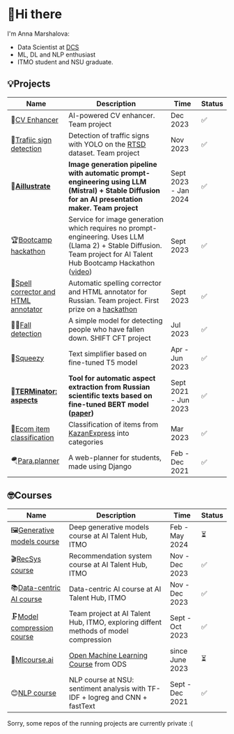 # 👋Hi there
I'm Anna Marshalova:  
- Data Scientist at [DCS](https://dc-s.ru/)
- ML, DL and NLP enthusiast
- ITMO student and NSU graduate.  

## 💡Projects

|Name|Description|Time|Status|
|----|-----------|----|------|
|💼[CV Enhancer](https://github.com/Aillustrate/CV-enhancer)|AI-powered CV enhancer. Team project|Dec 2023|✅|
|🚦[Trafiic sign detection](https://github.com/Aillustrate/traffic-sign-detection)|Detection of traffic signs with YOLO on the [RTSD](https://www.kaggle.com/datasets/watchman/rtsd-dataset) dataset. Team project|Nov 2023|✅|
|🎨[**Aillustrate**](https://github.com/Aillustrate/aillustrate)|**Image generation pipeline with automatic prompt-engineering using LLM (Mistral) + Stable Diffusion for an AI presentation maker. Team project**|Sept 2023 - Jan 2024|✅|
|🏆[Bootcamp hackathon](https://github.com/Aillustrate/bootcamp-hackathon)| Service for image generation which requires no prompt-engineering. Uses LLM (Llama 2) + Stable Diffusion. Team project for AI Talent Hub Bootcamp Hackathon ([video](https://www.youtube.com/watch?v=9X1iuRFEuts))| Sept 2023|✅|
|📝[Spell corrector and HTML annotator](https://github.com/NLP-hack/html_text_cleaner)|Automatic spelling corrector and HTML annotator for Russian. Team project. First prize on a [hackathon](https://docs.google.com/presentation/d/1eUuYfMSkkwiPfs22Rfva3pbFeBFcSDT02IyB1h2ZAi4/edit?usp=sharing)| Sept 2023|✅|
|🤸‍♂️[Fall detection](https://github.com/anna-marshalova/fall-detection)|A simple model for detecting people who have fallen down. SHIFT CFT project|Jul 2023|✅|
|🍋[Squeezy](https://github.com/anna-marshalova/text_simplifier)|Text simplifier based on fine-tuned T5 model| Apr - Jun 2023|✅|
|🤖[**TERMinator: aspects**](https://github.com/anna-marshalova/automatic-aspect-extraction-from-scientific-texts)|**Tool for automatic aspect extraction from Russian scientific texts based on fine-tuned BERT model ([paper](https://arxiv.org/abs/2310.04074))**| Sept 2021 - Jun 2023|✅|
|🛒[Ecom item classification](https://github.com/anna-marshalova/ecom-item-classification)| Classification of items from [KazanExpress](https://kazanexpress.ru/) into categories| Mar 2023|✅|
|🪂[Para.planner](https://github.com/anna-marshalova/para-planner)|A web-planner for students, made using Django|Feb - Dec 2021|✅|

  ## 🤓Courses
  
  |Name|Description|Time|Status|
  |----|-----------|----|------|
  |🖼[Generative models course](https://github.com/anna-marshalova/deep_gen_models_course)|Deep generative models course at AI Talent Hub, ITMO|Feb - May 2024|⏳|
  |🎬[RecSys course](https://github.com/anna-marshalova/RecoService)|Recommendation system course at AI Talent Hub, ITMO|Nov - Dec 2023|✅|
  |📚[Data-centric AI course](https://github.com/anna-marshalova/ai-generated-essays-detection)|Data-centric AI course at AI Talent Hub, ITMO|Nov - Dec 2023|✅|
  |🗜[Model compression course](https://github.com/NeuroCrushers/model-compression-course)|Team project at AI Talent Hub, ITMO, exploring diffent methods of model compression|Sept - Oct 2023|✅|
  |🦜[Mlcourse.ai](https://github.com/anna-marshalova/mlcourse.ai-assignments)|[Open Machine Learning Course](https://github.com/anna-marshalova/mlcourse.ai-assignments) from ODS|since June 2023|⏳|
  |😊[NLP course](https://github.com/anna-marshalova/methods-and-algorithms-of-computational-linguistics)| NLP course at NSU: sentiment analysis with TF-IDF + logreg and CNN + fastText|Sept - Dec 2021|✅|

  Sorry, some repos of the running projects are currently private :(
